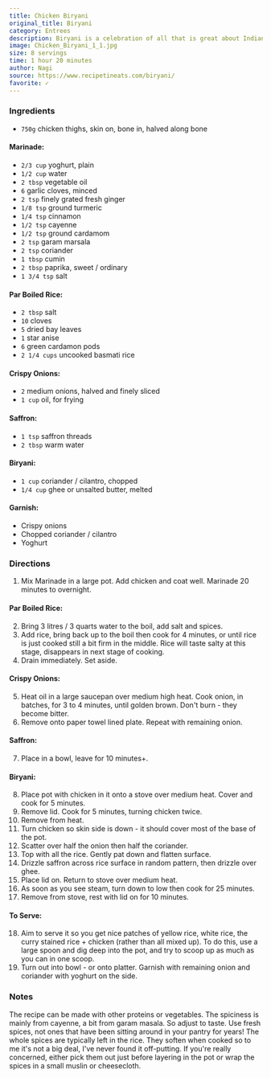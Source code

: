 ```yaml
---
title: Chicken Biryani
original_title: Biryani
category: Entrees 
description: Biryani is a celebration of all that is great about Indian food – the heady aromas, the vibrant colours, the fluffy rice and those addictive curry flavours. This recipe is for a chicken biryani, but you can make it with your protein of choice – or try a vegetable biryani!
image: Chicken_Biryani_1_1.jpg
size: 8 servings
time: 1 hour 20 minutes
author: Nagi
source: https://www.recipetineats.com/biryani/
favorite: ✓
---
```


### Ingredients

* `750g` chicken thighs, skin on, bone in, halved along bone

#### Marinade:

* `2/3 cup` yoghurt, plain
* `1/2 cup` water
* `2 tbsp` vegetable oil
* `6` garlic cloves, minced
* `2 tsp` finely grated fresh ginger
* `1/8 tsp` ground turmeric
* `1/4 tsp` cinnamon
* `1/2 tsp` cayenne
* `1/2 tsp` ground cardamom
* `2 tsp` garam marsala
* `2 tsp` coriander
* `1 tbsp` cumin
* `2 tbsp` paprika, sweet / ordinary
* `1 3/4 tsp` salt

#### Par Boiled Rice:

* `2 tbsp` salt
* `10` cloves
* `5` dried bay leaves
* `1` star anise
* `6` green cardamon pods
* `2 1/4 cups` uncooked basmati rice

#### Crispy Onions:

* `2` medium onions, halved and finely sliced
* `1 cup` oil, for frying

#### Saffron:

* `1 tsp` saffron threads
* `2 tbsp` warm water

#### Biryani:

* `1 cup` coriander / cilantro, chopped
* `1/4 cup` ghee or unsalted butter, melted

#### Garnish:

* Crispy onions
* Chopped coriander / cilantro
* Yoghurt

### Directions

1. Mix Marinade in a large pot. Add chicken and coat well. Marinade 20 minutes to overnight.

#### Par Boiled Rice:

2. Bring 3 litres / 3 quarts water to the boil, add salt and spices.
3. Add rice, bring back up to the boil then cook for 4 minutes, or until rice is just cooked still a bit firm in the middle. Rice will taste salty at this stage, disappears in next stage of cooking.
4. Drain immediately. Set aside.

#### Crispy Onions:

5. Heat oil in a large saucepan over medium high heat. Cook onion, in batches, for 3 to 4 minutes, until golden brown. Don't burn - they become bitter.
6. Remove onto paper towel lined plate. Repeat with remaining onion.

#### Saffron:

7. Place in a bowl, leave for 10 minutes+.

#### Biryani:

8. Place pot with chicken in it onto a stove over medium heat. Cover and cook for 5 minutes.
9. Remove lid. Cook for 5 minutes, turning chicken twice.
10. Remove from heat.
11. Turn chicken so skin side is down - it should cover most of the base of the pot.
12. Scatter over half the onion then half the coriander.
13. Top with all the rice. Gently pat down and flatten surface.
14. Drizzle saffron across rice surface in random pattern, then drizzle over ghee.
15. Place lid on. Return to stove over medium heat.
16. As soon as you see steam, turn down to low then cook for 25 minutes.
17. Remove from stove, rest with lid on for 10 minutes.

#### To Serve:

18. Aim to serve it so you get nice patches of yellow rice, white rice, the curry stained rice + chicken (rather than all mixed up). To do this, use a large spoon and dig deep into the pot, and try to scoop up as much as you can in one scoop.
19. Turn out into bowl - or onto platter. Garnish with remaining onion and coriander with yoghurt on the side.

### Notes

The recipe can be made with other proteins or vegetables. The spiciness is mainly from cayenne, a bit from garam masala. So adjust to taste. Use fresh spices, not ones that have been sitting around in your pantry for years! The whole spices are typically left in the rice. They soften when cooked so to me it's not a big deal, I've never found it off-putting. If you're really concerned, either pick them out just before layering in the pot or wrap the spices in a small muslin or cheesecloth.